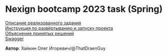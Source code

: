 # Nexign bootcamp 2023 task (Spring)

[Описание реализованного задания](docs/task.md)  
[Инструкция по развёртыванию и запуску проекта](docs/start.md)  
[Объяснение принятых решений](docs/decisions.md)  
[Swagger](docs/swagger.yml)  

**Автор**: Хайкин Олег Игоревич/@ThatDraenGuy